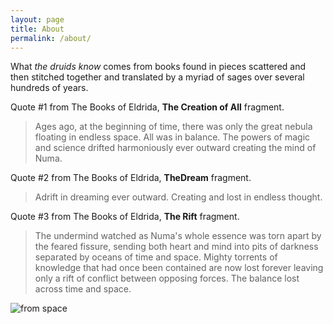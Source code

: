 ```yaml
---
layout: page
title: About
permalink: /about/
---
```


What *the druids know* comes from books found in pieces scattered
and then stitched together and translated by
a myriad of sages over several hundreds of years.

Quote #1 from The Books of Eldrida, **The Creation of All** fragment.
> Ages ago, at the beginning of time, there was only the great nebula
> floating in endless space. All was in balance. The powers of magic
> and science drifted harmoniously ever outward creating the mind of Numa.

Quote #2 from The Books of Eldrida, **TheDream** fragment.
> Adrift in dreaming ever outward. Creating and lost in endless thought.

Quote #3 from The Books of Eldrida, **The Rift** fragment.
> The undermind watched as Numa's whole essence was torn apart by the feared fissure,
> sending both heart and mind into pits of darkness separated by oceans of time and space.
> Mighty torrents of knowledge that had once been contained are now lost forever
> leaving only a rift of conflict between opposing forces.
> The balance lost across time and space.

![from space](/blog/assets/from_space.jpg)
